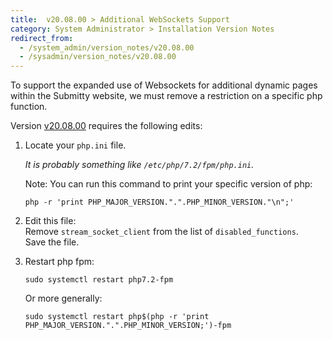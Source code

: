 ```yaml
---
title:  v20.08.00 > Additional WebSockets Support
category: System Administrator > Installation Version Notes
redirect_from:
  - /system_admin/version_notes/v20.08.00
  - /sysadmin/version_notes/v20.08.00  
---
```


To support the expanded use of Websockets for additional dynamic pages
within the Submitty website, we must remove a restriction on a
specific php function.

Version
[v20.08.00](https://github.com/Submitty/Submitty/releases/v20.08.00)
requires the following edits:

1. Locate your `php.ini` file.

   _It is probably something like `/etc/php/7.2/fpm/php.ini`._

   Note: You can run this command to print your specific version of php:

   ```
   php -r 'print PHP_MAJOR_VERSION.".".PHP_MINOR_VERSION."\n";'
   ```

2. Edit this file:  
   Remove `stream_socket_client` from the list of `disabled_functions`.  
   Save the file.


3. Restart php fpm:

   ```
   sudo systemctl restart php7.2-fpm
   ```

   Or more generally:

   ```
   sudo systemctl restart php$(php -r 'print PHP_MAJOR_VERSION.".".PHP_MINOR_VERSION;')-fpm
   ```